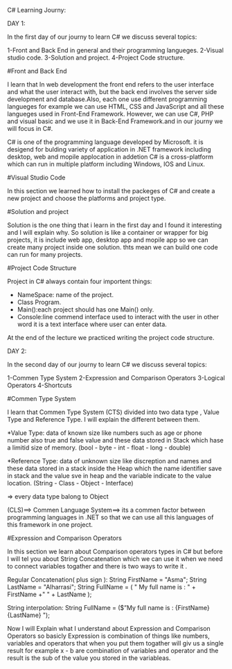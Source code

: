 C# Learning Journy:

DAY 1:

In the first day of our journy to learn C# we discuss several topics:

1-Front and Back End in general and their programming langueges.
2-Visual studio code.
3-Solution and project.
4-Project Code structure.

#Front and Back End

I learn that In web development the front end refers to the user interface and what the user interact with,
but the back end involves the server side development and database.Also, each one use different programming langueges
for example we can use HTML, CSS and JavaScript and all these langueges used in Front-End Framework. 
However, we can use C#, PHP and visual basic and we use it in Back-End Framework.and in our journy we will focus in C#.

C# is one of the programming language developed by Microsoft. it is desigend for bulding variety of 
application in .NET framework including desktop, web and mopile applocation in addetion 
C# is a cross-platform which can run in multiple platform including Windows, IOS and Linux.

#Visual Studio Code

In this section we learned how to install the packeges of C# and create a new project and choose the 
platforms and project type.

#Solution and project

Solution is the one thing that i learn in the first day and I found it interesting and I will explain why.
So solution is like a container or wrapper for big projects, it is include web app, desktop app and mopile app 
so we can create many project inside one solution. thts mean we can build one code can run for many projects.

#Project  Code Structure

Project in C# always contain four importent things:
* NameSpace: name of the project.
* Class Program.
* Main():each project should has one Main() only.
* Console:line commend interface used to interact with the user in other word it is a text
interface where user can enter data.

At the end of the lecture we practiced writing the project code structure.


DAY 2:

In the second day of our journy to learn C# we discuss several topics:

1-Commen Type System
2-Expression and Comparison Operators 
3-Logical Operators 
4-Shortcuts

#Commen Type System

I learn that Commen Type System (CTS) divided into two data type , Value Type and Reference Type.
I will explain the different between them.

*Value Type: data of known size like numbers such as age or phone number also true and false value
and these data stored in Stack which hase a limitid size of memory. 
(bool - byte - int - float - long - double)

*Reference Type: data of unknown size like discreption and names and these data stored in a stack 
inside the Heap which the name identifier save in stack and the value sve in heap and the 
variable indicate to the value location.
(String - Class - Object - Interface)

=> every data type balong to Object

(CLS)==> Commen Language System==> its a commen factor between programming languages in .NET
 so that we can use all this languages of this framework in one project.


#Expression and Comparison Operators

In this section we learn about Comparison operators types in C# but before I will tel you about 
String Concatenation which we can use it when we need to connect variables togather 
and there is two ways to write it .

Regular Concatenation( plus sign ):
String FirstName = "Asma";
String LastName = "Alharrasi";
String FullName = ( " My full name is : " + FirstName  +" " + LastName );  

String interpolation:
String FullName = ($”My full name is : {FirstName} {LastName} ");

Now I will Explain what I understand about Expression and Comparison Operators so basicly 
Expression is combination of things like numbers, variables and operators that when you put them
togather will giv us a single result for example x - b are combination of variables and operator and the 
result is the sub of the value you stored in the variableas.





















